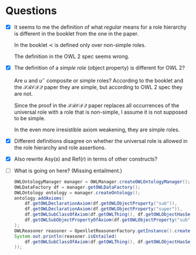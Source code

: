 # Questions

- [x]  It seems to me the definition of what *regular* means for a role hierarchy is different in the booklet from the one in the paper.
    
    In the booklet $\prec$ is defined only over non-simple roles.
    
    The definition in the OWL 2 spec seems wrong.
    
- [x]  The definition of a *simple role* (object property) is different for OWL 2?
    
    Are $u$ and $u^-$ composite or simple roles? According to the booklet and the $\mathcal{SROIQ}$ paper they are simple, but according to OWL 2 spec they are not.
    
    Since the proof in the $\mathcal{SROIQ}$ paper replaces all occurrences of the universal role with a role that is non-simple, I assume it is not supposed to be simple.
    
    In the even more irresistible axiom weakening, they are simple roles.
    
- [x]  Different definitions disagree on whether the universal role is allowed in the role hierarchy and role assertions.
- [x]  Also rewrite $\mathrm{Asy}(s)$ and $\mathrm{Ref}(r)$ in terms of other constructs?
- [ ]  What is going on here? (Missing entailment.)
    
    ```java
    OWLOntologyManager manager = OWLManager.createOWLOntologyManager();
    OWLDataFactory df = manager.getOWLDataFactory();
    OWLOntology ontology = manager.createOntology();
    ontology.addAxioms(
        df.getOWLDeclarationAxiom(df.getOWLObjectProperty("sub")),
        df.getOWLDeclarationAxiom(df.getOWLObjectProperty("super")),
        df.getOWLSubClassOfAxiom(df.getOWLThing(), df.getOWLObjectHasSelf(df.getOWLObjectProperty("sub"))),
        df.getOWLSubObjectPropertyOfAxiom(df.getOWLObjectProperty("sub"), df.getOWLObjectProperty("super"))
    );
    OWLReasoner reasoner = OpenlletReasonerFactory.getInstance().createReasoner(ontology);
    System.out.println(reasoner.isEntailed(
        df.getOWLSubClassOfAxiom(df.getOWLThing(), df.getOWLObjectHasSelf(df.getOWLObjectProperty("super")))
    ));
    ```